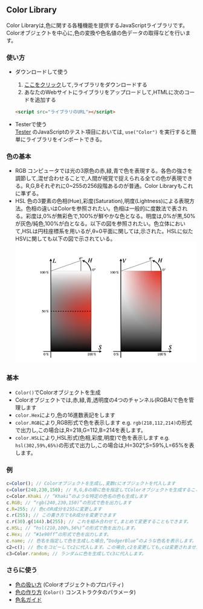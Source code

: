 ## Color Library

Color Libraryは,色に関する各種機能を提供するJavaScriptライブラリです。Colorオブジェクトを中心に,色の変換や色名値の色データの取得などを行います。

### 使い方
- ダウンロードして使う
	1. [ここをクリック](https://akimikimikimikimikimikimika.github.io/Library/Color/Color.js "Color Library")して,ライブラリをダウンロードする
	2. あなたのWebサイトにライブラリをアップロードして,HTMLに次のコードを追加する
	```HTML
	<script src="ライブラリのURL"></script>
	```

- Testerで使う  
	[Tester](https://akimikimikimikimikimikimika.github.io/Tester/ "Tester") のJavaScriptのテスト項目においては, `use("Color")` を実行すると簡単にライブラリをインポートできる。


### 色の基本
- RGB
	コンピュータでは光の3原色の赤,緑,青で色を表現する。各色の強さを調節して,混ぜ合わせることで,人間が視覚で捉えられる全ての色が表現できる。R,G,Bそれぞれに0\~255の256段階あるのが普通。Color Libraryもこれに準ずる。
- HSL
	色の3要素の色相(Hue),彩度(Saturation),明度(Lightness)による表現方法。色相の違いはColorを参照されたい。色相は一般的に度数法で表される。彩度は,0%が無彩色で,100%が鮮やかな色となる。明度は,0%が黒,50%が灰色/純色,100%が白となる。以下の図を参照されたい。色立体において,HSLは円柱座標系を用いるが,θ=0平面に関しては,示された。HSLに似たHSVに関しても以下の図で示されている。
	![HSLとHSVの図](HSLvsHSV.png "HSLとHSVの図")

### 基本
- `Color()`でColorオブジェクトを生成
- Colorオブジェクトでは,赤,緑,青,透明度の4つのチャンネル(RGBA)で色を管理します
- `color.Hex`により,色の16進数表記をします
- `color.RGB`により,RGB形式で色を表示します
	e.g. `rgb(218,112,214)`の形式で出力し,この場合は,R=218,G=112,B=214を表します。
- `color.HSL`により,HSL形式(色相,彩度,明度)で色を表示します
	e.g. `hsl(302,59%,65%)`の形式で出力し,この場合は,H=302°,S=59%,L=65%を表します。

### 例
```JavaScript
c=Color(); // Colorオブジェクトを生成し,変数cにオブジェクトを代入します
c=Color(240,230,150); // R,G,Bの順に色を指定してColorオブジェクトを生成することもできます
c=Color.Khaki // “Khaki”のような特定の色名の色も生成します
c.RGB; // “rgb(240,230,150)”の形式で色を出力します
c.R=255; // 色cのR成分を255に変更します
c.r(255); // この書き方でもR成分を変更できます
c.r(30).g(144).b(255); // これを組み合わせて,まとめて変更することもできます。
c.HSL; // “hsl(210,100%,56%)”の形式で色を出力します。
c.Hex; // “#1e90ff”の形式で色を出力します。
c.name; // 色名を指定して色を生成した場合,“DodgerBlue”のような色名を表示します。
c2=c(); // 色cをコピーしてc2に代入します。この場合,c2を変更しても,cは変更されません。逆も同様です。
c3=Color.random; // ランダムに色を生成してc3に代入します。
```

### さらに使う
- [色の扱い方](https://akimikimikimikimikimikimika.github.io/Library/Color/Property/ "色の扱い方") (Colorオブジェクトのプロパティ)
- [色の作り方](https://akimikimikimikimikimikimika.github.io/Library/Color/Constructor/ "色の作り方") (`Color()` コンストラクタのパラメータ)
- [色名ガイド](https://akimikimikimikimikimikimika.github.io/Library/Color/List/ "色名ガイド")
